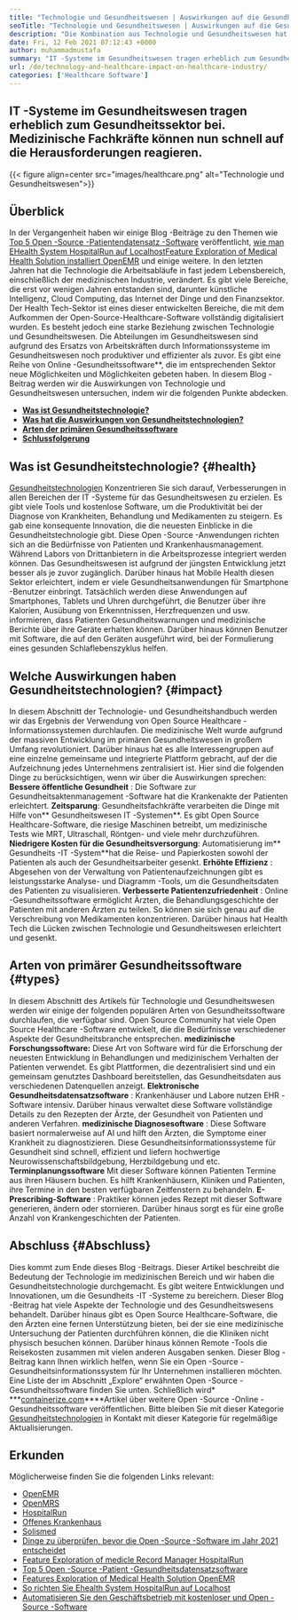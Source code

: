 ```yaml
---
title: "Technologie und Gesundheitswesen | Auswirkungen auf die Gesundheitsbranche" 
seoTitle: "Technologie und Gesundheitswesen | Auswirkungen auf die Gesundheitsbranche" 
description: "Die Kombination aus Technologie und Gesundheitswesen hat die medizinische Abteilung revolutioniert. Lassen Sie uns die Auswirkungen und die Arten der Gesundheitssoftware untersuchen." 
date: Fri, 12 Feb 2021 07:12:43 +0000
author: muhammadmustafa
summary: "IT -Systeme im Gesundheitswesen tragen erheblich zum Gesundheitssektor bei. Medizinische Fachkräfte können nun schnell auf die Herausforderungen reagieren." 
url: /de/technology-and-healthcare-impact-on-healthcare-industry/
categories: ['Healthcare Software']
---
```


## IT -Systeme im Gesundheitswesen tragen erheblich zum Gesundheitssektor bei. Medizinische Fachkräfte können nun schnell auf die Herausforderungen reagieren.

{{< figure align=center src="images/healthcare.png" alt="Technologie und Gesundheitswesen">}}


## Überblick
In der Vergangenheit haben wir einige Blog -Beiträge zu den Themen wie [Top 5 Open -Source -Patientendatensatz -Software][1] veröffentlicht, [wie man EHealth System HospitalRun auf Localhost][2][Feature Exploration of Medical Health Solution installiert OpenEMR][3] und einige weitere. In den letzten Jahren hat die Technologie die Arbeitsabläufe in fast jedem Lebensbereich, einschließlich der medizinischen Industrie, verändert. Es gibt viele Bereiche, die erst vor wenigen Jahren entstanden sind, darunter künstliche Intelligenz, Cloud Computing, das Internet der Dinge und den Finanzsektor. Der Health Tech-Sektor ist eines dieser entwickelten Bereiche, die mit dem Aufkommen der Open-Source-Healthcare-Software vollständig digitalisiert wurden. Es besteht jedoch eine starke Beziehung zwischen Technologie und Gesundheitswesen.
Die Abteilungen im Gesundheitswesen sind aufgrund des Ersatzs von Arbeitskräften durch Informationssysteme im Gesundheitswesen noch produktiver und effizienter als zuvor. Es gibt eine Reihe von Online -Gesundheitssoftware**, die im entsprechenden Sektor neue Möglichkeiten und Möglichkeiten gebeten haben. In diesem Blog -Beitrag werden wir die Auswirkungen von Technologie und Gesundheitswesen untersuchen, indem wir die folgenden Punkte abdecken.
* **[Was ist Gesundheitstechnologie?][4]** 
* **[Was hat die Auswirkungen von Gesundheitstechnologien?][5]** 
* **[Arten der primären Gesundheitssoftware][6]** 
* **[Schlussfolgerung][7]** 

## Was ist Gesundheitstechnologie? {#health}

[Gesundheitstechnologien][8] Konzentrieren Sie sich darauf, Verbesserungen in allen Bereichen der IT -Systeme für das Gesundheitswesen zu erzielen. Es gibt viele Tools und kostenlose Software, um die Produktivität bei der Diagnose von Krankheiten, Behandlung und Medikamenten zu steigern. Es gab eine konsequente Innovation, die die neuesten Einblicke in die Gesundheitstechnologie gibt. Diese Open -Source -Anwendungen richten sich an die Bedürfnisse von Patienten und Krankenhausmanagement. Während Labors von Drittanbietern in die Arbeitsprozesse integriert werden können. Das Gesundheitswesen ist aufgrund der jüngsten Entwicklung jetzt besser als je zuvor zugänglich. Darüber hinaus hat Mobile Health diesen Sektor erleichtert, indem er viele Gesundheitsanwendungen für Smartphone -Benutzer einbringt. Tatsächlich werden diese Anwendungen auf Smartphones, Tablets und Uhren durchgeführt, die Benutzer über ihre Kalorien, Ausübung von Erkenntnissen, Herzfrequenzen und usw. informieren, dass Patienten Gesundheitswarnungen und medizinische Berichte über ihre Geräte erhalten können. Darüber hinaus können Benutzer mit Software, die auf den Geräten ausgeführt wird, bei der Formulierung eines gesunden Schlaflebenszyklus helfen.

## Welche Auswirkungen haben Gesundheitstechnologien? {#impact}

In diesem Abschnitt der Technologie- und Gesundheitshandbuch werden wir das Ergebnis der Verwendung von Open Source Healthcare -Informationssystemen durchlaufen. Die medizinische Welt wurde aufgrund der massiven Entwicklung im primären Gesundheitswesen in großem Umfang revolutioniert. Darüber hinaus hat es alle Interessengruppen auf eine einzelne gemeinsame und integrierte Plattform gebracht, auf der die Aufzeichnung jedes Unternehmens zentralisiert ist. Hier sind die folgenden Dinge zu berücksichtigen, wenn wir über die Auswirkungen sprechen:
**Bessere öffentliche Gesundheit** : Die Software zur Gesundheitsaktenmanagement -Software hat die Krankenakte der Patienten erleichtert.
**Zeitsparung**: Gesundheitsfachkräfte verarbeiten die Dinge mit Hilfe von** Gesundheitswesen IT -Systemen**. Es gibt Open Source Healthcare-Software, die riesige Maschinen betreibt, um medizinische Tests wie MRT, Ultraschall, Röntgen- und viele mehr durchzuführen.
**Niedrigere Kosten für die Gesundheitsversorgung**: Automatisierung im** Gesundheits -IT -System**hat die Reise- und Papierkosten sowohl der Patienten als auch der Gesundheitsarbeiter gesenkt.
**Erhöhte Effizienz** : Abgesehen von der Verwaltung von Patientenaufzeichnungen gibt es leistungsstarke Analyse- und Diagramm -Tools, um die Gesundheitsdaten des Patienten zu visualisieren.
**Verbesserte Patientenzufriedenheit** : Online -Gesundheitssoftware ermöglicht Ärzten, die Behandlungsgeschichte der Patienten mit anderen Ärzten zu teilen. So können sie sich genau auf die Verschreibung von Medikamenten konzentrieren. Darüber hinaus hat Health Tech die Lücken zwischen Technologie und Gesundheitswesen erleichtert und gesenkt.

## Arten von primärer Gesundheitssoftware {#types}

In diesem Abschnitt des Artikels für Technologie und Gesundheitswesen werden wir einige der folgenden populären Arten von Gesundheitssoftware durchlaufen, die verfügbar sind. Open Source Community hat viele Open Source Healthcare -Software entwickelt, die die Bedürfnisse verschiedener Aspekte der Gesundheitsbranche entsprechen.
**medizinische Forschungssoftware:**  Diese Art von Software wird für die Erforschung der neuesten Entwicklung in Behandlungen und medizinischem Verhalten der Patienten verwendet. Es gibt Plattformen, die dezentralisiert sind und ein gemeinsam genutztes Dashboard bereitstellen, das Gesundheitsdaten aus verschiedenen Datenquellen anzeigt.
**Elektronische Gesundheitsdatensatzsoftware** : Krankenhäuser und Labore nutzen EHR -Software intensiv. Darüber hinaus verwaltet diese Software vollständige Details zu den Rezepten der Ärzte, der Gesundheit von Patienten und anderen Verfahren.
**medizinische Diagnosesoftware** : Diese Software basiert normalerweise auf AI und hilft den Ärzten, die Symptome einer Krankheit zu diagnostizieren. Diese Gesundheitsinformationssysteme für Gesundheit sind schnell, effizient und liefern hochwertige Neurowissenschaftsbildgebung, Herzbildgebung und etc.
**Terminplanungssoftware** Mit dieser Software können Patienten Termine aus ihren Häusern buchen. Es hilft Krankenhäusern, Kliniken und Patienten, ihre Termine in den besten verfügbaren Zeitfenstern zu behandeln.
**E-Prescribing-Software** : Praktiker können jedes Rezept mit dieser Software generieren, ändern oder stornieren. Darüber hinaus sorgt es für eine große Anzahl von Krankengeschichten der Patienten.

## Abschluss {#Abschluss}

Dies kommt zum Ende dieses Blog -Beitrags. Dieser Artikel beschreibt die Bedeutung der Technologie im medizinischen Bereich und wir haben die Gesundheitstechnologie durchgemacht. Es gibt weitere Entwicklungen und Innovationen, um die Gesundheits -IT -Systeme zu bereichern. Dieser Blog -Beitrag hat viele Aspekte der Technologie und des Gesundheitswesens behandelt. Darüber hinaus gibt es Open Source Healthcare-Software, die den Ärzten eine fernen Unterstützung bieten, bei der sie eine medizinische Untersuchung der Patienten durchführen können, die die Kliniken nicht physisch besuchen können. Darüber hinaus können Remote -Tools die Reisekosten zusammen mit vielen anderen Ausgaben senken. Dieser Blog -Beitrag kann Ihnen wirklich helfen, wenn Sie ein Open -Source -Gesundheitsinformationssystem für Ihr Unternehmen installieren möchten. Eine Liste der im Abschnitt „Explore“ erwähnten Open -Source -Gesundheitssoftware finden Sie unten.
Schließlich wird* ***[containerize.com][9]****Artikel über weitere Open -Source -Online -Gesundheitssoftware veröffentlichen. Bitte bleiben Sie mit dieser Kategorie [Gesundheitstechnologien][8] in Kontakt mit dieser Kategorie für regelmäßige Aktualisierungen.

## Erkunden
Möglicherweise finden Sie die folgenden Links relevant:
  * [OpenEMR][10]
  * [OpenMRS][11]
  * [HospitalRun][12]
  * [Offenes Krankenhaus][13]
  * [Solismed][14]
  * [Dinge zu überprüfen, bevor die Open -Source -Software im Jahr 2021 entscheidet][15]
  * [Feature Exploration of medicle Record Manager HospitalRun][16]
  * [Top 5 Open -Source -Patient -Gesundheitsdatensatzsoftware][1]
  * [Features Exploration of Medical Health Solution OpenEMR][3]
  * [So richten Sie Ehealth System HospitalRun auf Localhost][17]
  * [Automatisieren Sie den Geschäftsbetrieb mit kostenloser und Open -Source -Software][18]



[1]: https://blog.containerize.com/2021/03/05/top-5-open-source-patient-record-management-software/
[2]: https://blog.containerize.com/healthcare-software/how-to-install-hospitalrun-hospital-management-system/
[3]: https://blog.containerize.com/healthcare-software/open-source-medical-software-openemr-features/
[4]: #health
[5]: #impact
[6]: #types
[7]: #Conclusion
[8]: https://products.containerize.com/health-care-technologies
[9]: https://www.containerize.com/
[10]: https://products.containerize.com/health-care-technologies/openemr
[11]: https://products.containerize.com/health-care-technologies/openmrs
[12]: https://products.containerize.com/healthcare-technologies/hospitalrun
[13]: https://products.containerize.com/healthcare-technologies/open-hospital
[14]: https://products.containerize.com/healthcare-technologies/solismed
[15]: https://blog.containerize.com/cmdb-software/things-to-review-before-opting-open-source-software-in-2021/
[16]: https://blog.containerize.com/healthcare-software/features-exploration-of-medical-record-manager-hospitalrun/
[17]: https://blog.containerize.com/healthcare-software/how-to-install-hospitalrun-hospital-management-system/
[18]: https://blog.containerize.com/blogging/automate-business-operations-using-open-source-software/
